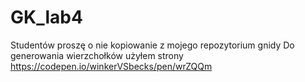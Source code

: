 # GK_lab4
Studentów proszę o nie kopiowanie z mojego repozytorium gnidy
Do generowania wierzchołków użyłem strony https://codepen.io/winkerVSbecks/pen/wrZQQm
